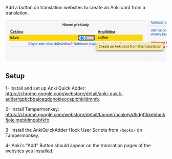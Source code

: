 Add a button on translation websites to create an Anki card from a translation.

![Screenshot](/doc/images/screenshot.png)


## Setup

1- Install and set up Anki Quick Adder: https://chrome.google.com/webstore/detail/anki-quick-adder/gpbcbbajoagdgnokieocaplbhkiidmmb.

2- Install Tampermonkey: https://chrome.google.com/webstore/detail/tampermonkey/dhdgffkkebhmkfjojejmpbldmpobfkfo.

3- Install the AnkiQuickAdder Hook User Scripts from `/hooks/` on Tampermonkey.

4- Anki's "Add" Button should appear on the translation pages of the websites you installed.
